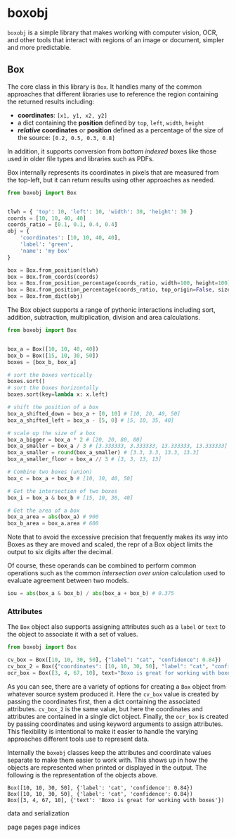 # boxobj
`boxobj` is a simple library that makes working with computer vision, OCR, and other tools that interact with regions 
of an image or document, simpler and more predictable. 

## Box
The core class in this library is `Box`. It handles many of the common approaches that different 
libraries use to reference the region containing the returned results including:

* **coordinates**: `[x1, y1, x2, y2]`
* a dict containing the **position** defined by `top`, `left`, `width`, `height`
* ***relative* coordinates** or **position** defined as a percentage of the size of the source: `[0.2, 0.5, 0.3, 0.8]`

In addition, it supports conversion from *bottom indexed* boxes like those used in older file types and libraries
such as PDFs.

Box internally represents its coordinates in pixels that are measured from the top-left, but it can return results
using other approaches as needed.

```python
from boxobj import Box


tlwh = { 'top': 10, 'left': 10, 'width': 30, 'height': 30 }
coords = [10, 10, 40, 40]
coords_ratio = [0.1, 0.1, 0.4, 0.4]
obj = {
    'coordinates': [10, 10, 40, 40],
    'label': 'green',
    'name': 'my box'
}

box = Box.from_position(tlwh)
box = Box.from_coords(coords)
box = Box.from_position_percentage(coords_ratio, width=100, height=100)
box = Box.from_position_percentage(coords_ratio, top_origin=False, size=(100,100))
box = Box.from_dict(obj)
```

The Box object supports a range of pythonic interactions including sort, addition, subtraction, multiplication, 
division and area calculations.

```python
from boxobj import Box


box_a = Box([10, 10, 40, 40])
box_b = Box([15, 10, 30, 50])
boxes = [box_b, box_a]

# sort the boxes vertically
boxes.sort()
# sort the boxes horizontally
boxes.sort(key=lambda x: x.left)

# shift the position of a box
box_a_shifted_down = box_a + [0, 10] # [10, 20, 40, 50]
box_a_shifted_left = box_a - [5, 0] # [5, 10, 35, 40]

# scale up the size of a box
box_a_bigger = box_a * 2 # [20, 20, 80, 80]
box_a_smaller = box_a / 3 # [3.333333, 3.333333, 13.333333, 13.333333]
box_a_smaller = round(box_a_smaller) # [3.3, 3.3, 13.3, 13.3]
box_a_smaller_floor = box_a // 3 # [3, 3, 13, 13]

# Combine two boxes (union)
box_c = box_a + box_b # [10, 10, 40, 50]

# Get the intersection of two boxes
box_i = box_a & box_b # [15, 10, 30, 40]

# Get the area of a box
box_a_area = abs(box_a) # 900
box_b_area = box_a.area # 600
```

Note that to avoid the excessive precision that frequently makes its way into Boxes as they are moved and scaled, the
repr of a Box object limits the output to six digits after the decimal.

Of course, these operands can be combined to perform common operations such as the common *intersection over union*
calculation used to evaluate agreement between two models.

```python
iou = abs(box_a & box_b) / abs(box_a + box_b) # 0.375
```

### Attributes
The `Box` object also supports assigning attributes such as a `label` or `text` to the object to associate it with
a set of values. 

```python
from boxobj import Box

cv_box = Box([10, 10, 30, 50], {"label": "cat", "confidence": 0.84})
cv_box_2 = Box({"coordinates": [10, 10, 30, 50], "label": "cat", "confidence": 0.84})
ocr_box = Box([3, 4, 67, 10], text="Boxo is great for working with boxes")
```

As you can see, there are a variety of options for creating a `Box` object from whatever source system produced it. 
Here the `cv_box` value is created by passing the coordinates first, then a dict containing the associated attributes.
`cv_box_2` is the same value, but here the coordinates and attributes are contained in a single dict object. Finally,
the `ocr_box` is created by passing coordinates and using keyword arguments to assign attributes. This flexibility is
intentional to make it easier to handle the varying approaches different tools use to represent data.

Internally the `boxobj` classes keep the attributes and coordinate values separate to make them easier to work with.
This shows up in how the objects are represented when printed or displayed in the output. The following is the
representation of the objects above.

```
Box([10, 10, 30, 50], {'label': 'cat', 'confidence': 0.84})
Box([10, 10, 30, 50], {'label': 'cat', 'confidence': 0.84})
Box([3, 4, 67, 10], {'text': 'Boxo is great for working with boxes'})
```

data and serialization

page
pages
page indices
